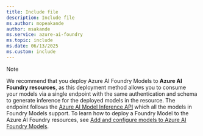 ```yaml
---
title: Include file
description: Include file
ms.author: mopeakande
author: msakande
ms.service: azure-ai-foundry
ms.topic: include
ms.date: 06/13/2025
ms.custom: include
---
```


> [!NOTE]
> We recommend that you deploy Azure AI Foundry Models to **Azure AI Foundry resources**, as this deployment method allows you to consume your models via a single endpoint with the same authentication and schema to generate inference for the deployed models in the resource. The endpoint follows the [Azure AI Model Inference API](/rest/api/aifoundry/modelinference/) which all the models in Foundry Models support. To learn how to deploy a Foundry Model to the Azure AI Foundry resources, see [Add and configure models to Azure AI Foundry Models](../model-inference/how-to/create-model-deployments.md).